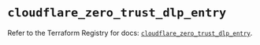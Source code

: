 # `cloudflare_zero_trust_dlp_entry`

Refer to the Terraform Registry for docs: [`cloudflare_zero_trust_dlp_entry`](https://registry.terraform.io/providers/cloudflare/cloudflare/5.11.0/docs/resources/zero_trust_dlp_entry).
